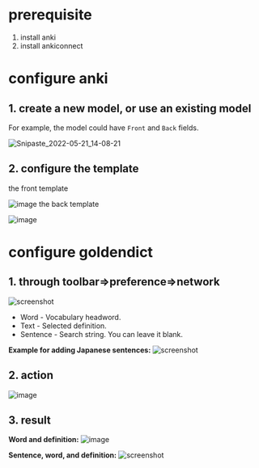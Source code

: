 # prerequisite
1. install anki
2. install ankiconnect

# configure anki

## 1. create a new model, or use an existing model

For example, the model could have `Front` and `Back` fields.

![Snipaste_2022-05-21_14-08-21](https://user-images.githubusercontent.com/105986/169638410-c6aa8038-df03-40de-8731-9f0b9f43bf59.png)
## 2. configure the template
the front template

![image](https://user-images.githubusercontent.com/105986/169638457-2358d020-0132-469f-a6b4-0fb6d1590fa2.png)
the back template

![image](https://user-images.githubusercontent.com/105986/169638440-7191fcdd-c338-48a3-a899-7216a5c77425.png)

# configure goldendict
## 1. through toolbar=>preference=>network
![screenshot](https://user-images.githubusercontent.com/69171671/224496944-dbf31d6e-26be-42c9-98fc-257f70a8428e.png)

* Word - Vocabulary headword.
* Text - Selected definition.
* Sentence - Search string. You can leave it blank.

**Example for adding Japanese sentences:**
![screenshot](https://user-images.githubusercontent.com/69171671/224497112-ab027a16-89b2-48d8-8308-a3dbb5b9e1e4.png)

## 2. action
![image](https://user-images.githubusercontent.com/105986/169638740-abecde84-d33b-45ce-932c-d465c6650334.png)
## 3. result

**Word and definition:**
![image](https://user-images.githubusercontent.com/105986/169638761-f67c009d-27cd-440d-bafa-ebbdce9577e3.png)

**Sentence, word, and definition:**
![screenshot](https://user-images.githubusercontent.com/69171671/224497528-889d6393-e04d-4af7-b1a7-816ba010f2b2.png)
